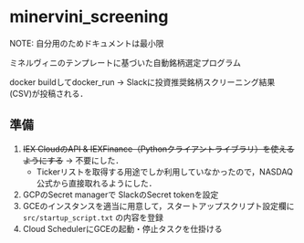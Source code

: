 # minervini_screening
NOTE: 自分用のためドキュメントは最小限

ミネルヴィニのテンプレートに基づいた自動銘柄選定プログラム

docker buildしてdocker_run -> Slackに投資推奨銘柄スクリーニング結果(CSV)が投稿される．

## 準備

1. ~~IEX CloudのAPI & IEXFinance（Pythonクライアントライブラリ）を使えるようにする~~ -> 不要にした．
    - Tickerリストを取得する用途でしか利用していなかったので，NASDAQ公式から直接取れるようにした．
2. GCPのSecret managerで SlackのSecret tokenを設定
3. GCEのインスタンスを適当に用意して，スタートアップスクリプト設定欄に `src/startup_script.txt` の内容を登録
4. Cloud SchedulerにGCEの起動・停止タスクを仕掛ける
